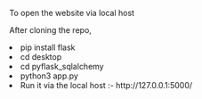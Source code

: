 <p>To open the website via local host</p>
<p>After cloning the repo,</p>
   <li> pip install flask</li>
   <li> cd desktop</li>
   <li>cd pyflask_sqlalchemy</li>
   <li>python3 app.py</li>
   <li> Run it via the local host :- http://127.0.0.1:5000/</li>
    
